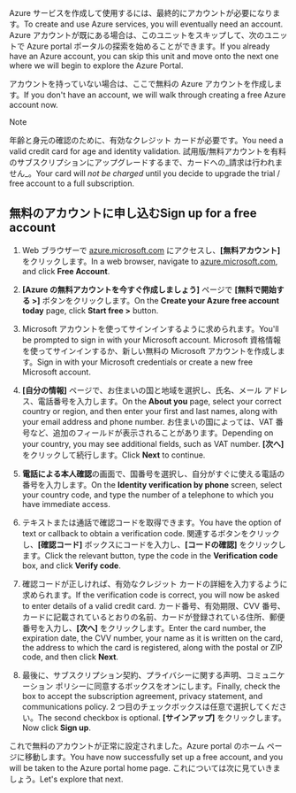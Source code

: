 <span data-ttu-id="b8e33-101">Azure サービスを作成して使用するには、最終的にアカウントが必要になります。</span><span class="sxs-lookup"><span data-stu-id="b8e33-101">To create and use Azure services, you will eventually need an account.</span></span> <span data-ttu-id="b8e33-102">Azure アカウントが既にある場合は、このユニットをスキップして、次のユニットで Azure portal ポータルの探索を始めることができます。</span><span class="sxs-lookup"><span data-stu-id="b8e33-102">If you already have an Azure account, you can skip this unit and move onto the next one where we will begin to explore the Azure Portal.</span></span>

<span data-ttu-id="b8e33-103">アカウントを持っていない場合は、ここで無料の Azure アカウントを作成します。</span><span class="sxs-lookup"><span data-stu-id="b8e33-103">If you don't have an account, we will walk through creating a free Azure account now.</span></span>

> [!NOTE]
> <span data-ttu-id="b8e33-104">年齢と身元の確認のために、有効なクレジット カードが必要です。</span><span class="sxs-lookup"><span data-stu-id="b8e33-104">You need a valid credit card for age and identity validation.</span></span> <span data-ttu-id="b8e33-105">試用版/無料アカウントを有料のサブスクリプションにアップグレードするまで、カードへの_請求は行われません_。</span><span class="sxs-lookup"><span data-stu-id="b8e33-105">Your card will _not be charged_ until you decide to upgrade the trial / free account to a full subscription.</span></span>

## <a name="sign-up-for-a-free-account"></a><span data-ttu-id="b8e33-106">無料のアカウントに申し込む</span><span class="sxs-lookup"><span data-stu-id="b8e33-106">Sign up for a free account</span></span>

1. <span data-ttu-id="b8e33-107">Web ブラウザーで [azure.microsoft.com](https://azure.microsoft.com?azure-portal=true) にアクセスし、**[無料アカウント]** をクリックします。</span><span class="sxs-lookup"><span data-stu-id="b8e33-107">In a web browser, navigate to [azure.microsoft.com](https://azure.microsoft.com?azure-portal=true), and click **Free Account**.</span></span>

1. <span data-ttu-id="b8e33-108">**[Azure の無料アカウントを今すぐ作成しましょう]** ページで **[無料で開始する >]** ボタンをクリックします。</span><span class="sxs-lookup"><span data-stu-id="b8e33-108">On the **Create your Azure free account today** page, click **Start free >** button.</span></span> 

1. <span data-ttu-id="b8e33-109">Microsoft アカウントを使ってサインインするように求められます。</span><span class="sxs-lookup"><span data-stu-id="b8e33-109">You'll be prompted to sign in with your Microsoft account.</span></span> <span data-ttu-id="b8e33-110">Microsoft 資格情報を使ってサインインするか、新しい無料の Microsoft アカウントを作成します。</span><span class="sxs-lookup"><span data-stu-id="b8e33-110">Sign in with your Microsoft credentials or create a new free Microsoft account.</span></span>

1. <span data-ttu-id="b8e33-111">**[自分の情報]** ページで、お住まいの国と地域を選択し、氏名、メール アドレス、電話番号を入力します。</span><span class="sxs-lookup"><span data-stu-id="b8e33-111">On the **About you** page, select your correct country or region, and then enter your first and last names, along with your email address and phone number.</span></span> <span data-ttu-id="b8e33-112">お住まいの国によっては、VAT 番号など、追加のフィールドが表示されることがあります。</span><span class="sxs-lookup"><span data-stu-id="b8e33-112">Depending on your country, you may see additional fields, such as VAT number.</span></span> <span data-ttu-id="b8e33-113">**[次へ]** をクリックして続行します。</span><span class="sxs-lookup"><span data-stu-id="b8e33-113">Click **Next** to continue.</span></span>

1. <span data-ttu-id="b8e33-114">**電話による本人確認**の画面で、国番号を選択し、自分がすぐに使える電話の番号を入力します。</span><span class="sxs-lookup"><span data-stu-id="b8e33-114">On the **Identity verification by phone** screen, select your country code, and type the number of a telephone to which you have immediate access.</span></span>

1. <span data-ttu-id="b8e33-115">テキストまたは通話で確認コードを取得できます。</span><span class="sxs-lookup"><span data-stu-id="b8e33-115">You have the option of text or callback to obtain a verification code.</span></span> <span data-ttu-id="b8e33-116">関連するボタンをクリックし、**[確認コード]** ボックスにコードを入力し、**[コードの確認]** をクリックします。</span><span class="sxs-lookup"><span data-stu-id="b8e33-116">Click the relevant button, type the code in the **Verification code** box, and click **Verify code**.</span></span>

1. <span data-ttu-id="b8e33-117">確認コードが正しければ、有効なクレジット カードの詳細を入力するように求められます。</span><span class="sxs-lookup"><span data-stu-id="b8e33-117">If the verification code is correct, you will now be asked to enter details of a valid credit card.</span></span> <span data-ttu-id="b8e33-118">カード番号、有効期限、CVV 番号、カードに記載されているとおりの名前、カードが登録されている住所、郵便番号を入力し、**[次へ]** をクリックします。</span><span class="sxs-lookup"><span data-stu-id="b8e33-118">Enter the card number, the expiration date, the CVV number, your name as it is written on the card, the address to which the card is registered, along with the postal or ZIP code, and then click **Next**.</span></span>

1. <span data-ttu-id="b8e33-119">最後に、サブスクリプション契約、プライバシーに関する声明、コミュニケーション ポリシーに同意するボックスをオンにします。</span><span class="sxs-lookup"><span data-stu-id="b8e33-119">Finally, check the box to accept the subscription agreement, privacy statement, and communications policy.</span></span> <span data-ttu-id="b8e33-120">2 つ目のチェックボックスは任意で選択してください。</span><span class="sxs-lookup"><span data-stu-id="b8e33-120">The second checkbox is optional.</span></span> <span data-ttu-id="b8e33-121">**[サインアップ]** をクリックします。</span><span class="sxs-lookup"><span data-stu-id="b8e33-121">Now click **Sign up**.</span></span>

<span data-ttu-id="b8e33-122">これで無料のアカウントが正常に設定されました。Azure portal のホーム ページに移動します。</span><span class="sxs-lookup"><span data-stu-id="b8e33-122">You have now successfully set up a free account, and you will be taken to the Azure portal home page.</span></span> <span data-ttu-id="b8e33-123">これについては次に見ていきましょう。</span><span class="sxs-lookup"><span data-stu-id="b8e33-123">Let's explore that next.</span></span>
